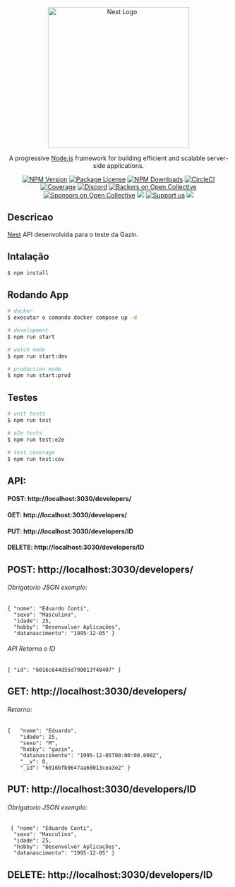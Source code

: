 <p align="center">
  <a href="http://nestjs.com/" target="blank"><img src="https://nestjs.com/img/logo_text.svg" width="320" alt="Nest Logo" /></a>
</p>

[circleci-image]: https://img.shields.io/circleci/build/github/nestjs/nest/master?token=abc123def456
[circleci-url]: https://circleci.com/gh/nestjs/nest

  <p align="center">A progressive <a href="http://nodejs.org" target="_blank">Node.js</a> framework for building efficient and scalable server-side applications.</p>
    <p align="center">
<a href="https://www.npmjs.com/~nestjscore" target="_blank"><img src="https://img.shields.io/npm/v/@nestjs/core.svg" alt="NPM Version" /></a>
<a href="https://www.npmjs.com/~nestjscore" target="_blank"><img src="https://img.shields.io/npm/l/@nestjs/core.svg" alt="Package License" /></a>
<a href="https://www.npmjs.com/~nestjscore" target="_blank"><img src="https://img.shields.io/npm/dm/@nestjs/common.svg" alt="NPM Downloads" /></a>
<a href="https://circleci.com/gh/nestjs/nest" target="_blank"><img src="https://img.shields.io/circleci/build/github/nestjs/nest/master" alt="CircleCI" /></a>
<a href="https://coveralls.io/github/nestjs/nest?branch=master" target="_blank"><img src="https://coveralls.io/repos/github/nestjs/nest/badge.svg?branch=master#9" alt="Coverage" /></a>
<a href="https://discord.gg/G7Qnnhy" target="_blank"><img src="https://img.shields.io/badge/discord-online-brightgreen.svg" alt="Discord"/></a>
<a href="https://opencollective.com/nest#backer" target="_blank"><img src="https://opencollective.com/nest/backers/badge.svg" alt="Backers on Open Collective" /></a>
<a href="https://opencollective.com/nest#sponsor" target="_blank"><img src="https://opencollective.com/nest/sponsors/badge.svg" alt="Sponsors on Open Collective" /></a>
  <a href="https://paypal.me/kamilmysliwiec" target="_blank"><img src="https://img.shields.io/badge/Donate-PayPal-ff3f59.svg"/></a>
    <a href="https://opencollective.com/nest#sponsor"  target="_blank"><img src="https://img.shields.io/badge/Support%20us-Open%20Collective-41B883.svg" alt="Support us"></a>
  <a href="https://twitter.com/nestframework" target="_blank"><img src="https://img.shields.io/twitter/follow/nestframework.svg?style=social&label=Follow"></a>
</p>
  <!--[![Backers on Open Collective](https://opencollective.com/nest/backers/badge.svg)](https://opencollective.com/nest#backer)
  [![Sponsors on Open Collective](https://opencollective.com/nest/sponsors/badge.svg)](https://opencollective.com/nest#sponsor)-->

## Descricao

[Nest](https://github.com/nestjs/nest) API desenvolvida para o teste da Gazin.
## Intalação

```bash
$ npm install
```

## Rodando App

```bash
# docker 
$ executar o comando docker compose up -d

# development
$ npm run start

# watch mode
$ npm run start:dev

# production mode
$ npm run start:prod
```

## Testes

```bash
# unit tests
$ npm run test

# e2e tests
$ npm run test:e2e

# test coverage
$ npm run test:cov
```

## API:

#### POST: http://localhost:3030/developers/

#### GET: http://localhost:3030/developers/

#### PUT: http://localhost:3030/developers/ID

#### DELETE: http://localhost:3030/developers/ID


## POST: http://localhost:3030/developers/


###### Obrigatorio JSON exemplo:

    { "nome": "Eduardo Conti", 
      "sexo": "Masculino",
      "idade": 25,
      "hobby": "Desenvolver Aplicações",
      "datanascimento": "1995-12-05" }

###### API Retorna o ID
    
    { "id": "6016c644d55d790013f48407" }
   

## GET: http://localhost:3030/developers/


###### Retorno:
    {   "nome": "Eduardo",
        "idade": 25,
        "sexo": "M",
        "hobby": "gazin",
        "datanascimento": "1995-12-05T00:00:00.000Z",
        "__v": 0,
        "_id": "6016bfb9647aa60013cea3e2" }


## PUT: http://localhost:3030/developers/ID

###### Obrigatorio JSON exemplo:

     { "nome": "Eduardo Conti", 
      "sexo": "Masculino",
      "idade": 25,
      "hobby": "Desenvolver Aplicações",
      "datanascimento": "1995-12-05" }


## DELETE: http://localhost:3030/developers/ID
